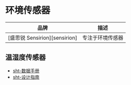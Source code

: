 # 环境传感器

| 品牌                          | 描述             |
| ----------------------------- | ---------------- |
| [盛思锐 Sensirion][sensirion] | 专注于环境传感器 |

## 温湿度传感器

- [sht-数据手册][sht-datasheet]
- [sht-设计指南][sht-design-guide]

[sht-design-guide]: https://sensirion.com/media/documents/3A740281/66681D22/Sensirion_Temperature_Sensors_Design_Guide_Chinese.pdf
[sht-datasheet]: https://sensirion.com/media/documents/33FD6951/67EB9032/HT_DS_Datasheet_SHT4x_5.pdf
